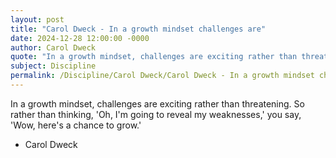 ```yaml
---
layout: post
title: "Carol Dweck - In a growth mindset challenges are"
date: 2024-12-28 12:00:00 -0000
author: Carol Dweck
quote: "In a growth mindset, challenges are exciting rather than threatening. So rather than thinking, 'Oh, I'm going to reveal my weaknesses,' you say, 'Wow, here's a chance to grow.'"
subject: Discipline
permalink: /Discipline/Carol Dweck/Carol Dweck - In a growth mindset challenges are
---
```


In a growth mindset, challenges are exciting rather than threatening. So rather than thinking, 'Oh, I'm going to reveal my weaknesses,' you say, 'Wow, here's a chance to grow.'

- Carol Dweck
